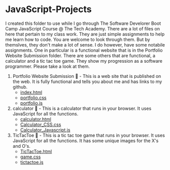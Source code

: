 # JavaScript-Projects

I created this folder to use while I go through The Software Develorer Boot Camp JavaScript Course @ The Tech Academy. 
There are a lot of files on here that pertain to my class work. They are just simple assignments to help me learn how to code. You are welcome to look through them. But by themslves, they don't make a lot of sense. I do however, have some notabile assignments. One in particular is a functional website that is in the Portfolio Website Submission folder. There are some others that are functional, a calculator and a tic tac toe game. They show my progression as a software programmer. Please take a look at them.

1. Portfolio Website Submission 📁 - This is a web site that is published on the web. It is fully functional and tells you about me and has links to my github.
   - [index.html](Portfolio_Website_Submission/index.html)
   - [portfolio.css](Portfolio_Website_Submission/css/portfolio.css)
   - [portfolio.js](Portfolio_Website_Submission/js/portfolio.js)
2. calculator 📁 - This is a calculator that runs in your browser. It uses JavaScript for all the functions.
   - [calculator.html](calculator/calculator.html)
   - [Calculator_CSS.css](calculator/CSS/Calculator_CSS.css)
   - [Calculator_Javascript.js](calculator/Javascript/Calculator_Javascript.js)
3. TicTacToe 📁 - This is a tic tac toe game that runs in your browser. It uses JavaScript for all the functions. It has some unique images for the X's and O's.
   - [TicTacToe.html](TicTacToe/TicTacToe.html)
   - [game.css](TicTacToe/css/game.css)
   - [tictactoe.js](TicTacToe/js/tictactoe.js)
